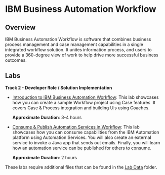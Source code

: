 # IBM Business Automation Workflow

## Overview

IBM Business Automation Workflow is software that combines business process management and case management  capabilities in a single integrated workflow solution. It unites information process, and users to provide a 360-degree view of work to help drive more successful business outcomes.

## Labs

**Track 2 - Developer Role / Solution Implementation**

- <a href="Lab%20Guide%20-%20Introduction%20to%20IBM%20Business%20Automation%20Workflow.pdf" target="_blank">Introduction to IBM Business Automation Workflow</a>: This lab showcases how you can create a sample Workflow project using Case features. It covers Case & Process integration and building UIs using Coaches.

    **Approximate Duration**: 3-4 hours

- <a href="Lab%20Guide%20-%20Consume%20%26%20Publish%20Automation%20Services%20in%20Workflow.pdf" target="_blank">Consume & Publish Automation Services in Workflow</a>: This lab showcases how you can consume capabilities from the IBM Automation platform using Automation Services. You will also create an external service to invoke a Java app that sends out emails. Finally, you will learn how an automation service can be published for others to consume.

    **Approximate Duration**: 2 hours

These labs require additional files that can be found in the <a href="https://github.com/IBM/cp4ba-labs/tree/main/23.0.2/Workflow/Lab%20Data" target="_blank">Lab Data</a> folder.

